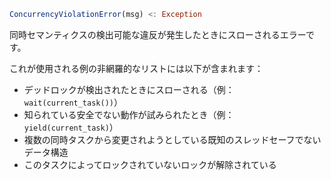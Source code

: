 ```julia
ConcurrencyViolationError(msg) <: Exception
```

同時セマンティクスの検出可能な違反が発生したときにスローされるエラーです。

これが使用される例の非網羅的なリストには以下が含まれます：

  * デッドロックが検出されたときにスローされる（例：`wait(current_task())`）
  * 知られている安全でない動作が試みられたとき（例：`yield(current_task)`）
  * 複数の同時タスクから変更されようとしている既知のスレッドセーフでないデータ構造
  * このタスクによってロックされていないロックが解除されている
